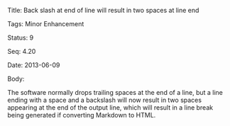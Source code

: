 Title:  Back slash at end of line will result in two spaces at line end

Tags:   Minor Enhancement

Status: 9

Seq:    4.20

Date:   2013-06-09

Body:

The software normally drops trailing spaces at the end of a line, but a line ending with a space and a backslash will now result in two spaces appearing at the end of the output line, which will result in a line break being generated if converting Markdown to HTML.
